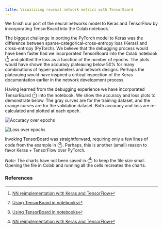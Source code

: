 ```yaml
---
title: Visualizing neurual network metrics with TensorBoard
---
```

We finish our port of the neural networks model to Keras and TensorFlow by incorporating TensorBoard into the Colab notebook.

The biggest challenge in porting the PyTorch model to Keras was the difference between sparse-categorical-cross-entropy loss (Keras) and cross-entropy (PyTorch). We believe that the debugging process would have been faster had we incorporated TensorBoard into the Colab notebook ([^colab8]) and plotted the loss as a function of the number of epochs. The plots would have shown the accuracy plateauing below 50% for many combinations of hyper-parameters and network designs. Perhaps the plateauing would have inspired a critical inspection of the Keras documentation earlier in the network development process.

Having learned from the debugging experience we have incorporated TensorBoard ([^krtf1]) into the notebook. We show the accuracy and loss plots to demonstrate below. The gray curves are for the training dataset, and the orange curves are for the validation dataset. Both accuracy and loss are re-calculated and plotted at each epoch.

![Accuracy over epochs](/CICIDS/assets/images/2020-11-30-tb-1.png)

![Loss over epochs](/CICIDS/assets/images/2020-11-30-tb-2.png)

Invoking TensorBoard was straightforward, requiring only a few lines of code from the example in ([^krtf1]). Perhaps, this is another (small) reason to favor Keras + TensorFlow over PyTorch.

*Note:* The charts have not been saved in ([^colab8]) to keep the file size small. Opening the file in Colab and running all the cells recreates the charts.

### References
[^colab8]: [NN reimplementation with Keras and TensorFlow](https://github.com/r-dube/CICIDS/blob/main/ids_keras_tf.ipynb)
[^krtf1]: [Using TensorBoard in notebooks](https://colab.research.google.com/github//tensorboard/blob/master/docs/tensorboard_in_notebooks.ipynb)
